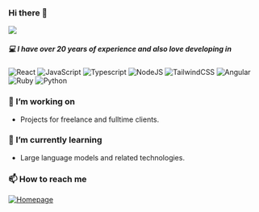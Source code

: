 ### Hi there 👋

<img src="https://readme-typing-svg.demolab.com?font=Fira+Code&pause=1000&random=false&width=435&lines=Thanks+for+visiting" />

<!--
**gittmaan/gittmaan** is a ✨ _special_ ✨ repository because its `README.md` (this file) appears on your GitHub profile.

Here are some ideas to get you started:

- 🔭 I’m currently working on ...
- 🌱 I’m currently learning ...
- 👯 I’m looking to collaborate on ...
- 🤔 I’m looking for help with ...
- 💬 Ask me about ...
- 📫 How to reach me: ...
- 😄 Pronouns: ...
- ⚡ Fun fact: ...
-->
##### 💻 I have over 20 years of experience and also love developing in
![React](https://img.shields.io/badge/react-%2320232a.svg?style=for-the-badge&logo=react&logoColor=%2361DAFB) ![JavaScript](https://img.shields.io/badge/javascript-%23323330.svg?style=for-the-badge&logo=javascript&logoColor=%23F7DF1E) ![Typescript](https://img.shields.io/badge/TypeScript-007ACC?style=for-the-badge&logo=typescript&logoColor=white) ![NodeJS](https://img.shields.io/badge/node.js-6DA55F?style=for-the-badge&logo=node.js&logoColor=white) ![TailwindCSS](https://img.shields.io/badge/tailwindcss-%2338B2AC.svg?style=for-the-badge&logo=tailwind-css&logoColor=white) ![Angular](https://img.shields.io/badge/Angular-DD0031?style=for-the-badge&logo=angular&logoColor=white) ![Ruby](https://img.shields.io/badge/ruby-%23CC342D.svg?style=for-the-badge&logo=ruby&logoColor=white) ![Python](https://img.shields.io/badge/python-3670A0?style=for-the-badge&logo=python&logoColor=ffdd54)

### 🔭 I’m working on

- Projects for freelance and fulltime clients.

### 🌱 I’m currently learning

- Large language models and related technologies.

### 📫 How to reach me

<div display="flex">
  <a href="https://connect.tryambake.com">
    <img src="https://img.shields.io/badge/homepage-%230077B5.svg?style=for-the-badge&logo=linkedin&logoColor=white" alt="Homepage"/>
  </a>
</div>
